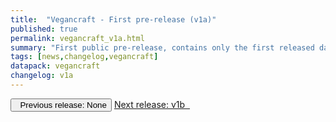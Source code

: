 ```yaml
---
title:  "Vegancraft - First pre-release (v1a)"
published: true
permalink: vegancraft_v1a.html
summary: "First public pre-release, contains only the first released datapack, Plant-based Foods v1."
tags: [news,changelog,vegancraft]
datapack: vegancraft
changelog: v1a
---
```


<div class="btn-group">
    <button type="button" class="btn btn-default disabled"><i class="fa fa-caret-left"></i>&nbsp; Previous release: None</button>
    <a href="vegancraft_v1b.html" role="button" class="btn btn-primary">Next release: v1b &nbsp;<i class="fa fa-caret-right"></i></a>
</div>